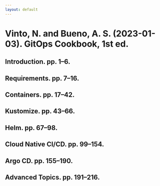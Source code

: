 ```yaml
---
layout: default
---
```


# Vinto, N. and Bueno, A. S. (2023-01-03). GitOps Cookbook, 1st ed.

## Introduction. pp. 1–6.

## Requirements. pp. 7–16.

## Containers. pp. 17–42.

## Kustomize. pp. 43–66.

## Helm. pp. 67–98.

## Cloud Native CI/CD. pp. 99–154.

## Argo CD. pp. 155–190.

## Advanced Topics. pp. 191–216.
